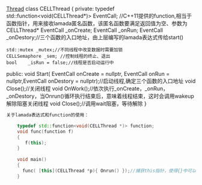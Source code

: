 [Thread](https://github.com/Planck-a/Tcpserve/blob/master/code/CELLThread.hpp)
class CELLThread
{
private:
	 typedef std::function<void(CELLThread*)> EventCall;
   //C++11提供的function,相当于函数指针，用来接收lamada匿名函数，该匿名函数要满足返回值为空、参数为CELLThread*
   EventCall _onCreate;
	 EventCall _onRun;
	 EventCall _onDestory;//三个函数的入口地址，由上层编写的lamada表达式传给start()
	
	std::mutex _mutex;//不同线程中改变数据时需要加锁
	CELLSemaphore _sem;	//控制线程的终止、退出	
	bool	_isRun = false;//线程是否启动运行中
   
public:
    void Start(	EventCall onCreate = nullptr,	EventCall onRun = nullptr,EventCall onDestory = nullptr);//启动线程,确定三个函数的入口地址
    void Close();//关闭线程
    void OnWork();//依次执行_onCreate，_onRun，_onDestory，当Onrun()循环执行结束后，意味着线程结束，这时会调用wakeup解除阻塞关闭线程
    void Close();//调用wait阻塞，等待解除
}

```cpp
关于lamada表达式和function的使用：

    typedef std::function<void(CELLThread *)> function;
    void func(function f)
    {
       f(this);
    }
    
    void main()
    {
      func( [this](CELLThread *p){ Onrun() });//捕获this指针，使得{}中可以调用本类的方法
    }
 ```
